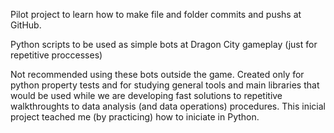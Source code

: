 Pilot project to learn how to make file and folder commits and pushs at GitHub.

Python scripts to be used as simple bots at Dragon City gameplay (just for repetitive proccesses)

Not recommended using these bots outside the game. Created only for python property tests and for studying general tools and main libraries that would be used while we are developing fast solutions to repetitive walkthroughts to data analysis (and data operations) procedures. This inicial project teached me (by practicing) how to iniciate in Python.
